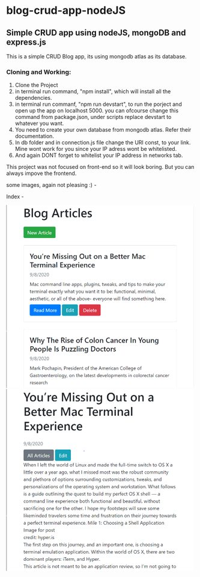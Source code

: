 # blog-crud-app-nodeJS
## Simple CRUD app using nodeJS, mongoDB and express.js

This is a simple CRUD Blog app, its using mongodb atlas as its database.

### Cloning and Working: 
1. Clone the Project
2. in terminal run command, "npm install", which will install all the dependencies.
3. in terminal run commanf, "npm run devstart", to run the porject and open up the app on localhost 5000.
you can ofcourse change this command from package.json, under scripts replace devstart to whatever you want.
4. You need to create your own database from mongodb atlas. Refer their documentation.
5. In db folder and in connection.js file change the URI const, to your link. Mine wont work for you since your IP adress wont be whitelisted.
6. And again DONT forget to whitelist your IP address in networks tab.


This project was not focused on front-end so it will look boring. But you can always impove the frontend.

some images, again not pleasing :) - 

Index -


<img src="images/Captureb1.PNG" width=500>

<img src="images/Captureb2.PNG" width=500>





